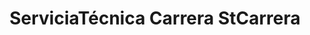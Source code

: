 ---
title: "ServiciaTécnica Carrera StCarrera"
url: /quilpue/serviciatecnica-carrera-stcarrera/
shop: reparación de automóviles
---